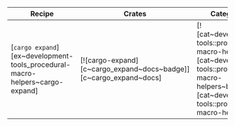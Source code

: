 | Recipe | Crates | Categories |
|--------|--------|------------|
| [`cargo expand`][ex~development-tools_procedural-macro-helpers~cargo-expand] | [![cargo-expand][c~cargo_expand~docs~badge]][c~cargo_expand~docs] | [![cat~development-tools::procedural-macro-helpers][cat~development-tools::procedural-macro-helpers~badge]][cat~development-tools::procedural-macro-helpers] |
